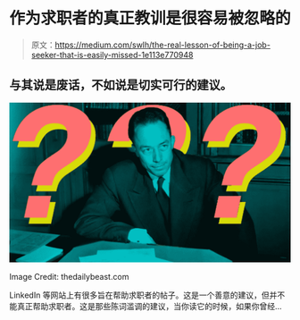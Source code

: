 # 作为求职者的真正教训是很容易被忽略的

> 原文：<https://medium.com/swlh/the-real-lesson-of-being-a-job-seeker-that-is-easily-missed-1e113e770948>

## 与其说是废话，不如说是切实可行的建议。

![](img/c41e00a56447e027c11bb1bb3ebc1a92.png)

Image Credit: thedailybeast.com

LinkedIn 等网站上有很多旨在帮助求职者的帖子。这是一个善意的建议，但并不能真正帮助求职者。这是那些陈词滥调的建议，当你读它的时候，如果你曾经…